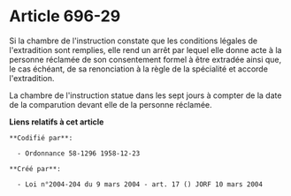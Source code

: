 # Article 696-29

Si la chambre de l'instruction constate que les conditions légales de l'extradition sont remplies, elle rend un arrêt par
lequel elle donne acte à la personne réclamée de son consentement formel à être extradée ainsi que, le cas échéant, de sa
renonciation à la règle de la spécialité et accorde l'extradition.

La chambre de l'instruction statue dans les sept jours à compter de la date de la comparution devant elle de la personne
réclamée.

**Liens relatifs à cet article**

	**Codifié par**:

	  - Ordonnance 58-1296 1958-12-23

	**Créé par**:

	  - Loi n°2004-204 du 9 mars 2004 - art. 17 () JORF 10 mars 2004
